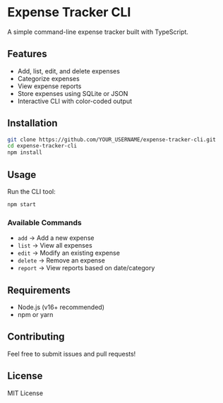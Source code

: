 # Expense Tracker CLI

A simple command-line expense tracker built with TypeScript.

## Features
- Add, list, edit, and delete expenses
- Categorize expenses
- View expense reports
- Store expenses using SQLite or JSON
- Interactive CLI with color-coded output

## Installation
```sh
git clone https://github.com/YOUR_USERNAME/expense-tracker-cli.git
cd expense-tracker-cli
npm install
```

## Usage
Run the CLI tool:
```sh
npm start
```

### Available Commands
- `add` → Add a new expense
- `list` → View all expenses
- `edit` → Modify an existing expense
- `delete` → Remove an expense
- `report` → View reports based on date/category

## Requirements
- Node.js (v16+ recommended)
- npm or yarn

## Contributing
Feel free to submit issues and pull requests!

## License
MIT License